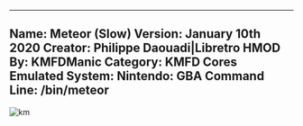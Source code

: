 -----------------------
Name: Meteor (Slow)
Version: January 10th 2020
Creator: Philippe Daouadi|Libretro
HMOD By: KMFDManic
Category: KMFD Cores
Emulated System: Nintendo: GBA
Command Line: /bin/meteor
-----------------------
![km](https://i.imgur.com/KOWRX1y.png)
